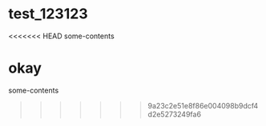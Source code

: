 # test_123123

<<<<<<< HEAD
some-contents

# okay

some-contents

> > > > > > > 9a23c2e51e8f86e004098b9dcf4d2e5273249fa6
